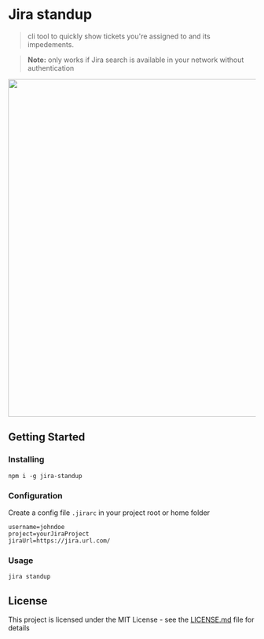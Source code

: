 # Jira standup

> cli tool to quickly show tickets you're assigned to and its impedements.

> **Note:** only works if Jira search is available in your network without authentication

<img src="jira-standup.gif" width="688">

## Getting Started

### Installing

```
npm i -g jira-standup
```

### Configuration

Create a config file `.jirarc` in your project root or home folder

```
username=johndoe
project=yourJiraProject
jiraUrl=https://jira.url.com/
```

### Usage

```
jira standup
```

## License

This project is licensed under the MIT License - see the [LICENSE.md](LICENSE.md) file for details
